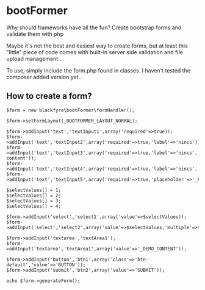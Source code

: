 bootFormer
==========

Why should frameworks have all the fun? Create bootstrap forms and validate them with php

Maybe it's not the best and easiest way to create forms, but at least this "little" piece of code comes with built-in server side validation and file upload management...

To use, simply include the form.php found in classes. I haven't tested the composer added version yet...

How to create a form?
---------------------

<!-- language: php -->

    $form = new blackfyre\bootFormer\formHandler();

    $form->setFormLayout(_BOOTFORMER_LAYOUT_NORMAL);

    $form->addInput('text','textInput1',array('required'=>true));
    $form->addInput('text','textInput2',array('required'=>true,'label'=>'nincs'));
    $form->addInput('text','textInput3',array('required'=>true,'label'=>'nincs','value'=>'no content'));
    $form->addInput('text','textInput4',array('required'=>true,'label'=>'nincs','placeholder'=>'_PLACEHOLDER'));
    $form->addInput('text','textInput5',array('required'=>true,'placeholder'=>'_PLACEHOLDER','leftCombo'=>'_LEFT','rightCombo'=>'_RIGHT'));

    $selectValues[] = 1;
    $selectValues[] = 2;
    $selectValues[] = 3;
    $selectValues[] = 4;

    $form->addInput('select','select1',array('value'=>$selectValues));
    $form->addInput('select','select2',array('value'=>$selectValues,'multiple'=>true));

    $form->addInput('textarea','textArea1');
    $form->addInput('textarea','textArea1',array('value'=>'_DEMO_CONTENT'));

    $form->addInput('button','btn1',array('class'=>'btn-default','value'=>'BUTTON'));
    $form->addInput('submit','btn2',array('value'=>'SUBMIT'));

    echo $form->generateForm();